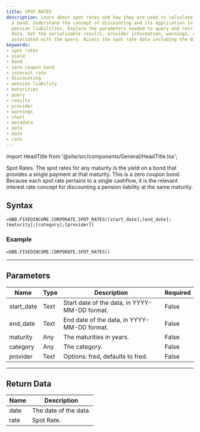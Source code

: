 ```yaml
---
title: SPOT_RATES
description: Learn about spot rates and how they are used to calculate the yield on
  a bond. Understand the concept of discounting and its application in evaluating
  pension liabilities. Explore the parameters needed to query and retrieve spot rate
  data. Get the serializable results, provider information, warnings, chart, and metadata
  associated with the query. Access the spot rate data including the date and rate.
keywords: 
- spot rates
- yield
- bond
- zero coupon bond
- interest rate
- discounting
- pension liability
- maturities
- query
- results
- provider
- warnings
- chart
- metadata
- data
- date
- rate
---
```


<!-- markdownlint-disable MD033 -->
import HeadTitle from '@site/src/components/General/HeadTitle.tsx';

<HeadTitle title="FIXEDINCOME.CORPORATE.SPOT_RATES | OpenBB Add-in for Excel Docs" />

Spot Rates.  The spot rates for any maturity is the yield on a bond that provides a single payment at that maturity. This is a zero coupon bond. Because each spot rate pertains to a single cashflow, it is the relevant interest rate concept for discounting a pension liability at the same maturity.

## Syntax

```excel wordwrap
=OBB.FIXEDINCOME.CORPORATE.SPOT_RATES([start_date];[end_date];[maturity];[category];[provider])
```

### Example

```excel wordwrap
=OBB.FIXEDINCOME.CORPORATE.SPOT_RATES()
```

---

## Parameters

| Name | Type | Description | Required |
| ---- | ---- | ----------- | -------- |
| start_date | Text | Start date of the data, in YYYY-MM-DD format. | False |
| end_date | Text | End date of the data, in YYYY-MM-DD format. | False |
| maturity | Any | The maturities in years. | False |
| category | Any | The category. | False |
| provider | Text | Options: fred, defaults to fred. | False |

---

## Return Data

| Name | Description |
| ---- | ----------- |
| date | The date of the data.  |
| rate | Spot Rate.  |
